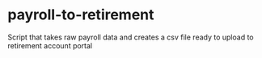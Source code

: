 # payroll-to-retirement
Script that takes raw payroll data and creates a csv file ready to upload to retirement account portal
